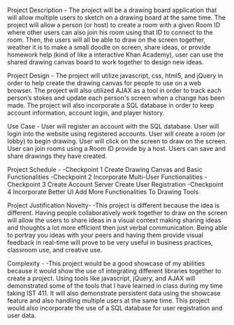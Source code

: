 Project Description - 
The project will be a drawing board application that will allow multiple users to sketch on a drawing board at the same time. The project will allow a person (or host) to create a room with a given Room ID where other users can also join his room using that ID to connect to the room. Then, the users will all be able to draw on the screen together, weather it is to make a small doodle on screen, share ideas, or provide homework help (kind of like a interactive Khan Academy), user can use the shared drawing canvas board to work together to design new ideas.

Project Design - 
The project will utilize javascript, css, html5, and jQuery in order to help create the drawing canvas for people to use on a web browser. The project will also utilized AJAX as a tool in order to track each person’s stokes and update each person's screen when a change has been made.  The project will also incorporate a SQL database in order to keep account information, account login, and player history.

Use Case - 
User will register an account with the SQL database.
User will login into the website using registered accounts.
User will create a room (or lobby) to begin drawing.
User will click on the screen to draw on the screen.
User can join rooms using a Room ID provide by a host.
Users can save and share drawings they have created.

Project Schedule -
-Checkpoint 1
Create Drawing Canvas and Basic Functionalities
-Checkpoint 2
Incorporate Multi-User Functionalities
-Checkpoint 3
Create Account Server
Create User Registration
-Checkpoint 4
Incorporate Better UI
Add More Functionalities To Drawing Tools

Project Justification
Novelty- 
-This project is different because the idea is different. Having people collaboratively work together to draw on the screen will allow the users to share ideas in a visual context making sharing ideas and thoughts a lot more efficient then just verbal communication. Being able to portray you ideas with your peers and having them provide visual feedback in real-time will prove to be very useful in business practices, classroom use, and creative use. 

Complexity - 
-This project would be a good showcase of my abilities because it would show the use of integrating different libraries together to create a project. Using tools like javascript, jQuery, and AJAX will demonstrated some of the tools that I have learned in class during my time taking IST 411. It will also demonstrate persistent data using the showcase feature and also handling multiple users at the same time. This project would also incorporate the use of a SQL database for user registration and user data.
